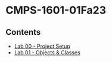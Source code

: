 # CMPS-1601-01Fa23

## Contents
- [Lab 00 - Project Setup](https://xintianlee.github.io/CMPS-1601-01Fa23/lab-00-project-setup.html)
- [Lab 01 - Objects & Classes](https://xintianlee.github.io/CMPS-1601-01Fa23/lab-01-objects-&-classes.html)